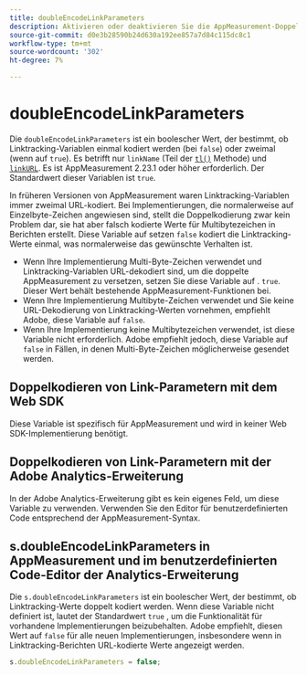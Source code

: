 ```yaml
---
title: doubleEncodeLinkParameters
description: Aktivieren oder deaktivieren Sie die AppMeasurement-Doppelkodierung von Linktracking-Variablen.
source-git-commit: d0e3b28590b24d630a192ee857a7d84c115dc8c1
workflow-type: tm+mt
source-wordcount: '302'
ht-degree: 7%

---
```


# doubleEncodeLinkParameters

Die `doubleEncodeLinkParameters` ist ein boolescher Wert, der bestimmt, ob Linktracking-Variablen einmal kodiert werden (bei `false`) oder zweimal (wenn auf `true`). Es betrifft nur `linkName` (Teil der [`tl()`](../functions/tl-method.md) Methode) und [`linkURL`](linkurl.md). Es ist AppMeasurement 2.23.1 oder höher erforderlich. Der Standardwert dieser Variablen ist `true`.

In früheren Versionen von AppMeasurement waren Linktracking-Variablen immer zweimal URL-kodiert. Bei Implementierungen, die normalerweise auf Einzelbyte-Zeichen angewiesen sind, stellt die Doppelkodierung zwar kein Problem dar, sie hat aber falsch kodierte Werte für Multibytezeichen in Berichten erstellt. Diese Variable auf setzen `false` kodiert die Linktracking-Werte einmal, was normalerweise das gewünschte Verhalten ist.

* Wenn Ihre Implementierung Multi-Byte-Zeichen verwendet und Linktracking-Variablen URL-dekodiert sind, um die doppelte AppMeasurement zu versetzen, setzen Sie diese Variable auf . `true`. Dieser Wert behält bestehende AppMeasurement-Funktionen bei.
* Wenn Ihre Implementierung Multibyte-Zeichen verwendet und Sie keine URL-Dekodierung von Linktracking-Werten vornehmen, empfiehlt Adobe, diese Variable auf `false`.
* Wenn Ihre Implementierung keine Multibytezeichen verwendet, ist diese Variable nicht erforderlich. Adobe empfiehlt jedoch, diese Variable auf `false` in Fällen, in denen Multi-Byte-Zeichen möglicherweise gesendet werden.

## Doppelkodieren von Link-Parametern mit dem Web SDK

Diese Variable ist spezifisch für AppMeasurement und wird in keiner Web SDK-Implementierung benötigt.

## Doppelkodieren von Link-Parametern mit der Adobe Analytics-Erweiterung

In der Adobe Analytics-Erweiterung gibt es kein eigenes Feld, um diese Variable zu verwenden. Verwenden Sie den Editor für benutzerdefinierten Code entsprechend der AppMeasurement-Syntax.

## s.doubleEncodeLinkParameters in AppMeasurement und im benutzerdefinierten Code-Editor der Analytics-Erweiterung

Die `s.doubleEncodeLinkParameters` ist ein boolescher Wert, der bestimmt, ob Linktracking-Werte doppelt kodiert werden. Wenn diese Variable nicht definiert ist, lautet der Standardwert `true` , um die Funktionalität für vorhandene Implementierungen beizubehalten. Adobe empfiehlt, diesen Wert auf `false` für alle neuen Implementierungen, insbesondere wenn in Linktracking-Berichten URL-kodierte Werte angezeigt werden.

```js
s.doubleEncodeLinkParameters = false;
```
